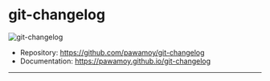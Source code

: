 # git-changelog

![git-changelog](/assets/git-changelog.png)

- Repository: https://github.com/pawamoy/git-changelog
- Documentation: https://pawamoy.github.io/git-changelog

---
